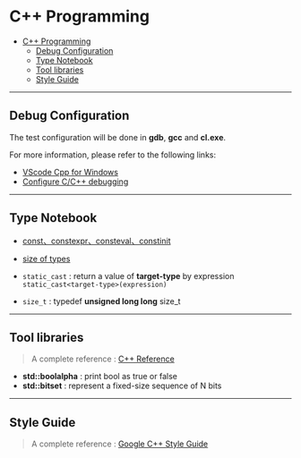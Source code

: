 # C++ Programming

- [C++ Programming](#c-programming)
  - [Debug Configuration](#debug-configuration)
  - [Type Notebook](#type-notebook)
  - [Tool libraries](#tool-libraries)
  - [Style Guide](#style-guide)

---

## Debug Configuration

The test configuration will be done in **gdb**, **gcc** and **cl.exe**.

For more information, please refer to the following links:

- [VScode Cpp for Windows](https://github.com/liaojason2/vscode-cpp-for-windows)
- [Configure C/C++ debugging](https://code.visualstudio.com/docs/cpp/launch-json-reference)

---

## Type Notebook

- [const、constexpr、consteval、constinit](https://www.cppstories.com/2022/const-options-cpp20/)
- [size of types](https://en.cppreference.com/w/cpp/language/types)

- `static_cast` : return a value of **target-type** by expression `static_cast<target-type>(expression)`
- `size_t` : typedef **unsigned long long** size_t

---

## Tool libraries

> A complete reference : [C++ Reference](https://en.cppreference.com/w/cpp)

- **std::boolalpha** : print bool as true or false
- **std::bitset** : represent a fixed-size sequence of N bits

---

## Style Guide
> A complete reference : [Google C++ Style Guide](https://google.github.io/styleguide/cppguide.html)